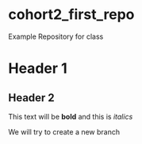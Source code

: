 # cohort2_first_repo
Example Repository for class

# Header 1
## Header 2

This text will be **bold** and this is *italics*

We will try to create a new branch


